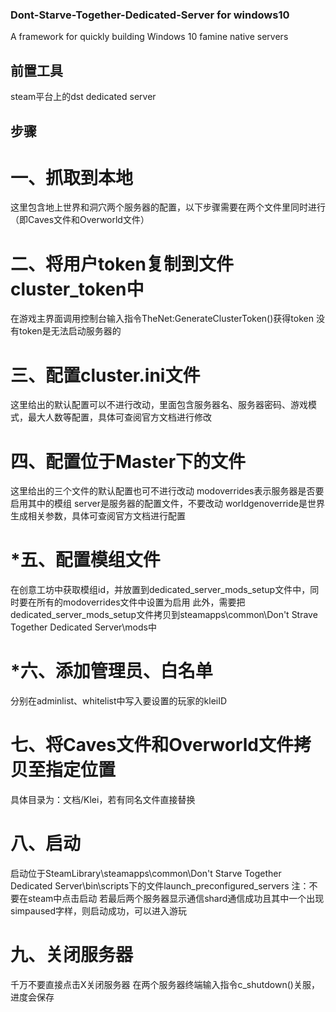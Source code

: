 ### Dont-Starve-Together-Dedicated-Server for windows10
A framework for quickly building Windows 10 famine native servers
## 前置工具
steam平台上的dst dedicated server
## 步骤
# 一、抓取到本地
这里包含地上世界和洞穴两个服务器的配置，以下步骤需要在两个文件里同时进行（即Caves文件和Overworld文件）
# 二、将用户token复制到文件cluster_token中
在游戏主界面调用控制台输入指令TheNet:GenerateClusterToken()获得token
没有token是无法启动服务器的
# 三、配置cluster.ini文件
这里给出的默认配置可以不进行改动，里面包含服务器名、服务器密码、游戏模式，最大人数等配置，具体可查阅官方文档进行修改
# 四、配置位于Master下的文件
这里给出的三个文件的默认配置也可不进行改动
modoverrides表示服务器是否要启用其中的模组
server是服务器的配置文件，不要改动
worldgenoverride是世界生成相关参数，具体可查阅官方文档进行配置
# *五、配置模组文件
在创意工坊中获取模组id，并放置到dedicated_server_mods_setup文件中，同时要在所有的modoverrides文件中设置为启用
此外，需要把dedicated_server_mods_setup文件拷贝到steamapps\common\Don't Strave Together Dedicated Server\mods中
# *六、添加管理员、白名单
分别在adminlist、whitelist中写入要设置的玩家的kleiID
# 七、将Caves文件和Overworld文件拷贝至指定位置
具体目录为：文档/Klei，若有同名文件直接替换
# 八、启动
启动位于SteamLibrary\steamapps\common\Don't Starve Together Dedicated Server\bin\scripts下的文件launch_preconfigured_servers
注：不要在steam中点击启动
若最后两个服务器显示通信shard通信成功且其中一个出现simpaused字样，则启动成功，可以进入游玩
# 九、关闭服务器
千万不要直接点击X关闭服务器
在两个服务器终端输入指令c_shutdown()关服，进度会保存
